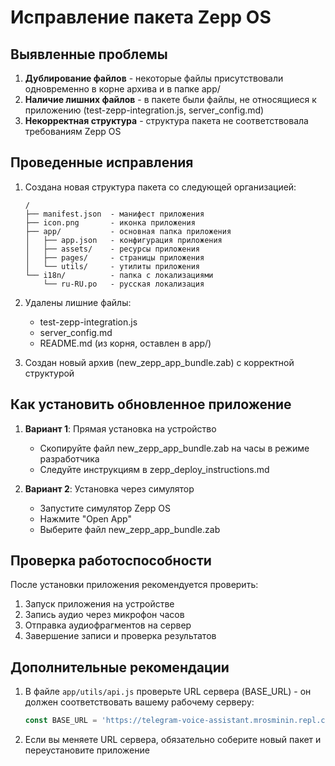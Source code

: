 # Исправление пакета Zepp OS

## Выявленные проблемы

1. **Дублирование файлов** - некоторые файлы присутствовали одновременно в корне архива и в папке app/
2. **Наличие лишних файлов** - в пакете были файлы, не относящиеся к приложению (test-zepp-integration.js, server_config.md)
3. **Некорректная структура** - структура пакета не соответствовала требованиям Zepp OS

## Проведенные исправления

1. Создана новая структура пакета со следующей организацией:
   ```
   /
   ├── manifest.json  - манифест приложения
   ├── icon.png       - иконка приложения
   ├── app/           - основная папка приложения
   │   ├── app.json   - конфигурация приложения
   │   ├── assets/    - ресурсы приложения
   │   ├── pages/     - страницы приложения
   │   └── utils/     - утилиты приложения
   └── i18n/          - папка с локализациями
       └── ru-RU.po   - русская локализация
   ```

2. Удалены лишние файлы:
   - test-zepp-integration.js
   - server_config.md
   - README.md (из корня, оставлен в app/)

3. Создан новый архив (new_zepp_app_bundle.zab) с корректной структурой

## Как установить обновленное приложение

1. **Вариант 1**: Прямая установка на устройство
   - Скопируйте файл new_zepp_app_bundle.zab на часы в режиме разработчика
   - Следуйте инструкциям в zepp_deploy_instructions.md

2. **Вариант 2**: Установка через симулятор
   - Запустите симулятор Zepp OS
   - Нажмите "Open App"
   - Выберите файл new_zepp_app_bundle.zab

## Проверка работоспособности

После установки приложения рекомендуется проверить:

1. Запуск приложения на устройстве
2. Запись аудио через микрофон часов
3. Отправка аудиофрагментов на сервер
4. Завершение записи и проверка результатов

## Дополнительные рекомендации

1. В файле `app/utils/api.js` проверьте URL сервера (BASE_URL) - он должен соответствовать вашему рабочему серверу:
   ```javascript
   const BASE_URL = 'https://telegram-voice-assistant.mrosminin.repl.co';
   ```

2. Если вы меняете URL сервера, обязательно соберите новый пакет и переустановите приложение